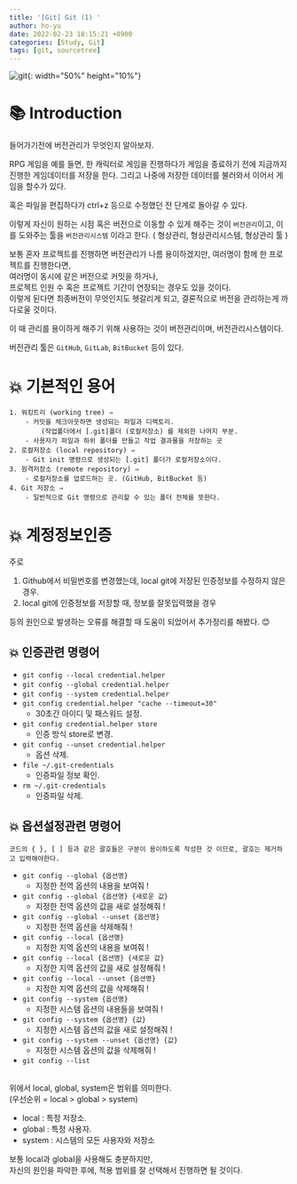 ```yaml
---
title: '[Git] Git (1) '
author: ho-yu
date: 2022-02-23 18:15:21 +0900
categories: [Study, Git]
tags: [git, sourcetree]
---
```


![git](https://user-images.githubusercontent.com/64628448/155834033-6e1dbb9a-3531-47c9-805f-6ed3ffa34702.png){: width="50%" height="10%"}

# 📚 Introduction
들어가기전에 버전관리가 무엇인지 알아보자.

RPG 게임을 예를 들면, 한 캐릭터로 게임을 진행하다가 게임을 종료하기 전에 지금까지 진행한 게임데이터를 저장을 한다. 그리고 나중에 저장한 데이터를 불러와서 이어서 게임을 할수가 있다.

혹은 파일을 편집하다가 ctrl+z 등으로 수정했던 전 단계로 돌아갈 수 있다.

이렇게 자신이 원하는 시점 혹은 버전으로 이동할 수 있게 해주는 것이 `버전관리`이고, 이를 도와주는 툴을 `버전관리시스템` 이라고 한다. ( 형상관리, 형상관리시스템, 형상관리 툴 )

보통 혼자 프로젝트를 진행하면 버전관리가 나름 용이하겠지만, 여러명이 함께 한 프로젝트를 진행한다면, <br>
여러명이 동시에 같은 버전으로 커밋을 하거나, <br> 
프로젝트 인원 수 혹은 프로젝트 기간이 연장되는 경우도 있을 것이다.<br>
이렇게 된다면 최종버전이 무엇인지도 헷갈리게 되고, 결론적으로 버전을 관리하는게 까다로울 것이다. 

이 때 관리를 용이하게 해주기 위해 사용하는 것이 버전관리이며, 버전관리시스템이다.

버전관리 툴은 `GitHub`, `GitLab`, `BitBucket` 등이 있다.

# 💥 기본적인 용어
    1. 워킹트리 (working tree) ⇒ 
        - 커밋을 체크아웃하면 생성되는 파일과 디렉토리.
            (작업폴더에서 [.git]폴더 (로컬저장소) 를 제외한 나머지 부분.
        - 사용자가 파일과 하위 폴더를 만들고 작업 결과물을 저장하는 곳
    2. 로컬저장소 (local repository) ⇒
        - Git init 명령으로 생성되는 [.git] 폴더가 로컬저장소이다.
    3. 원격저장소 (remote repository) ⇒
        - 로컬저장소를 업로드하는 곳. (GitHub, BitBucket 등)
    4. Git 저장소 ⇒
        - 일반적으로 Git 명령으로 관리할 수 있는 폴더 전체를 뜻한다.

# 💥 계정정보인증

주로 <br>
1.  Github에서 비밀번호를 변경했는데, local git에 저장된 인증정보를 수정하지 않은 경우.
2.  local git에 인증정보를 저장할 때, 정보를 잘못입력했을 경우<br>

등의 원인으로 발생하는 오류를 해결할 때 도움이 되었어서 추가정리를 해봤다. 😊

## 💥 인증관련 명령어
- `git config --local credential.helper`
- `git config --global credential.helper`
- `git config --system credential.helper`
- `git config credential.helper "cache --timeout=30"`
    - 30초간 아이디 및 패스워드 설정.
- `git config credential.helper store`
    - 인증 방식 store로 변경.
- `git config --unset credential.helper`
    - 옵션 삭제.
- `file ~/.git-credentials`
    - 인증파일 정보 확인.
- `rm ~/.git-credentials`
    - 인증파일 삭제.

## 💥 옵션설정관련 명령어
    코드의 { }, [ ] 등과 같은 괄호들은 구분이 용이하도록 작성한 것 이므로, 괄호는 제거하고 입력해야한다.  

- `git config --global {옵션명}`
    - 지정한 전역 옵션의 내용을 보여줘 !
- `git config --global {옵션명} {새로운 값}`
    - 지정한 전역 옵션의 값을 새로 설정해줘 !
- `git config --global --unset {옵션명}`
    - 지정한 전역 옵션을 삭제해줘 !
- `git config --local {옵션명}`
    - 지정한 지역 옵션의 내용을 보여줘 !
- `git config --local {옵션명} {새로운 값}`
    - 지정한 지역 옵션의 값을 새로 설정해줘 !
- `git config --local --unset {옵션명}`
    - 지정한 지역 옵션의 값을 삭제해줘 !
- `git config --system {옵션명}`
    - 지정한 시스템 옵션의 내용들을 보여줘 !
- `git config --system {옵션명} {값}`
    - 지정한 시스템 옵션의 값을 새로 설정해줘 !
- `git config --system --unset {옵션명} {값}`
    - 지정한 시스템 옵션의 값을 삭제해줘 !
- `git config --list`
<br><br>

위에서 local, global, system은 범위를 의미한다. <br>
(우선순위 = local > global > system)
- local : 특정 저장소.
- global : 특정 사용자. 
- system : 시스템의 모든 사용자와 저장소

보통 local과 global을 사용해도 충분하지만, <br>
자신의 원인을 파악한 후에, 적용 범위를 잘 선택해서 진행하면 될 것이다.








